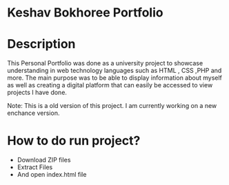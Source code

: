# Keshav Bokhoree Portfolio 


Description
=========================

This Personal Portfolio was done as a university project to showcase understanding in web technology languages such as HTML , CSS ,PHP and more.
The main purpose was to be able to display information about myself as well as creating a digital platform that can easily be accessed to view projects I have done.

Note: This is a old version of this project. I am currently working on a new enchance version.

How to do run project?
=======================
- Download ZIP files
- Extract Files
- And open index.html file


